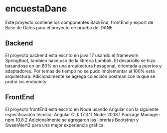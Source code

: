 # encuestaDane
Este proyecto contiene los componentes BackEnd, frontEnd y export de Base de Datos para el proyecto de prueba del DANE

## Backend
El proyecto backend está escrito en java 17 usando el framework SpringBoot, tambien hace uso de la libreria Lombok.
El desarrollo se hizo basandose en un 80% en una arquitectura hexagonal, orientada a puertos y adaptadores. Por temas de tiempo no se pudo implementar al 100% esta arquitectura.
Adicionalmente se agrega colección postman con la que se probó los endpoints

## FrontEnd
El proyecto frontEnd está escrito en Node usando Angular con la siguiente especificación técnica:
Angular CLI: 17.3.11
Node: 20.18.1
Package Manager: npm 10.8.2
Adicionalmente se agregaron las librerias Bootstrap y SweetAlert2 para una mejor experiencia gráfica.

